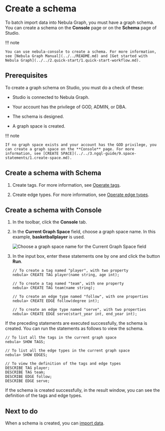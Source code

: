 # Create a schema

To batch import data into Nebula Graph, you must have a graph schema. You can create a schema on the **Console** page or on the **Schema** page of Studio.

!!! note

    You can use nebula-console to create a schema. For more information, see [Nebula Graph Manual](../../README.md) and [Get started with Nebula Graph](../../2.quick-start/1.quick-start-workflow.md).

## Prerequisites

To create a graph schema on Studio, you must do a check of these:

- Studio is connected to Nebula Graph.

- Your account has the privilege of GOD, ADMIN, or DBA.

- The schema is designed.

- A graph space is created.
  
!!! note

    If no graph space exists and your account has the GOD privilege, you can create a graph space on the **Console** page. For more information, see [CREATE SPACE](../../3.ngql-guide/9.space-statements/1.create-space.md).

## Create a schema with Schema

1. Create tags. For more information, see [Operate tags](../manage-schema/st-ug-crud-tag.md).

2. Create edge types. For more information, see [Operate edge types](../manage-schema/st-ug-crud-edge-type.md).

## Create a schema with Console

1. In the toolbar, click the **Console** tab.

2. In the **Current Graph Space** field, choose a graph space name. In this example, **basketballplayer** is used.

   ![Choose a graph space name for the Current Graph Space field](https://docs-cdn.nebula-graph.com.cn/figures/st-ug-009-en.png "Choose a graph space")

3. In the input box, enter these statements one by one and click the button **Run**.

   ```ngql
   // To create a tag named "player", with two property
   nebula> CREATE TAG player(name string, age int);
   
   // To create a tag named "team", with one property
   nebula> CREATE TAG team(name string);

   // To create an edge type named "follow", with one properties
   nebula> CREATE EDGE follow(degree int);

   // To create an edge type named "serve", with two properties
   nebula> CREATE EDGE serve(start_year int, end_year int);
   ```

If the preceding statements are executed successfully, the schema is created. You can run the statements as follows to view the schema.

```ngql
// To list all the tags in the current graph space
nebula> SHOW TAGS;

// To list all the edge types in the current graph space
nebula> SHOW EDGES;

// To view the definition of the tags and edge types
DESCRIBE TAG player;
DESCRIBE TAG team;
DESCRIBE EDGE follow;
DESCRIBE EDGE serve;
```

If the schema is created successfully, in the result window, you can see the definition of the tags and edge types.

## Next to do

When a schema is created, you can [import data](st-ug-import-data.md).
